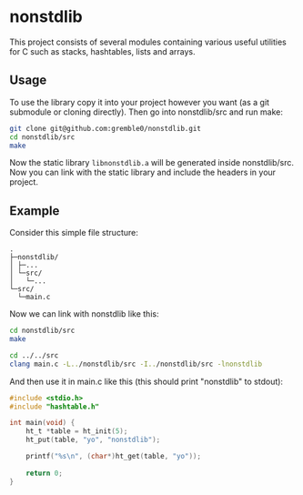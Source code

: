 # nonstdlib
This project consists of several modules containing various useful utilities for C such as stacks, hashtables, lists and arrays.

## Usage
To use the library copy it into your project however you want (as a git submodule or cloning directly). Then go into nonstdlib/src and run make:
```sh
git clone git@github.com:gremble0/nonstdlib.git
cd nonstdlib/src
make
```
Now the static library `libnonstdlib.a` will be generated inside nonstdlib/src. Now you can link with the static library and include the headers in your project.

## Example
Consider this simple file structure:
```
.
├─nonstdlib/
│ ├─...
│ └─src/
│   └─...
└─src/
  └─main.c
```

Now we can link with nonstdlib like this:
```sh
cd nonstdlib/src
make

cd ../../src
clang main.c -L../nonstdlib/src -I../nonstdlib/src -lnonstdlib
```

And then use it in main.c like this (this should print "nonstdlib" to stdout):
```c
#include <stdio.h>
#include "hashtable.h"

int main(void) {
    ht_t *table = ht_init(5);
    ht_put(table, "yo", "nonstdlib");

    printf("%s\n", (char*)ht_get(table, "yo"));
    
    return 0;
}
```
